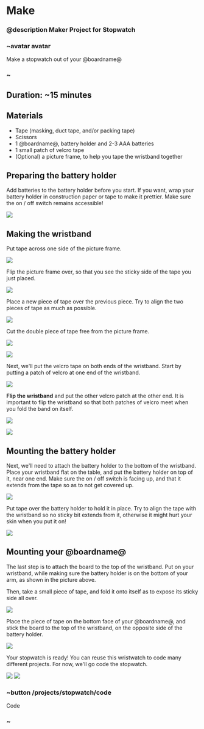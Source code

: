 # Make

### @description Maker Project for Stopwatch

### ~avatar avatar

Make a stopwatch out of your @boardname@

### ~

## Duration: ~15 minutes

## Materials
* Tape (masking, duct tape, and/or packing tape)
* Scissors
* 1 @boardname@, battery holder and 2-3 AAA batteries
* 1 small patch of velcro tape
* (Optional) a picture frame, to help you tape the wristband together

## Preparing the battery holder

Add batteries to the battery holder before you start. If you want, wrap your battery holder in construction paper or tape to make it prettier.
Make sure the on / off switch remains accessible!

![](/static/cp/projects/stopwatch/step1.jpg)

## Making the wristband

Put tape across one side of the picture frame.

![](/static/cp/projects/stopwatch/step2.jpg)

Flip the picture frame over, so that you see the sticky side of the tape you just placed.

![](/static/cp/projects/stopwatch/step3.jpg)

Place a new piece of tape over the previous piece. Try to align the two pieces of tape as much as possible.

![](/static/cp/projects/stopwatch/step4.jpg)

Cut the double piece of tape free from the picture frame.

![](/static/cp/projects/stopwatch/step5.jpg)

![](/static/cp/projects/stopwatch/step6.jpg)

Next, we'll put the velcro tape on both ends of the wristband. Start by putting a patch of velcro at one end of the wristband.

![](/static/cp/projects/stopwatch/step7.jpg)

**Flip the wristband** and put the other velcro patch at the other end.
It is important to flip the wristband so that both patches of velcro meet when you fold the band on itself.

![](/static/cp/projects/stopwatch/step8.jpg)

![](/static/cp/projects/stopwatch/step9.jpg)

## Mounting the battery holder

Next, we'll need to attach the battery holder to the bottom of the wristband.
Place your wristband flat on the table, and put the battery holder on top of it, near one end.
Make sure the on / off switch is facing up, and that it extends from the tape so as to not get covered up.

![](/static/cp/projects/stopwatch/step10.jpg)

Put tape over the battery holder to hold it in place. Try to align the tape with the wristband so no sticky bit extends from it,
otherwise it might hurt your skin when you put it on!

![](/static/cp/projects/stopwatch/step11.jpg)

## Mounting your @boardname@

The last step is to attach the board to the top of the wristband.
Put on your wristband, while making sure the battery holder is on the bottom of your arm, as shown in the picture above.


Then, take a small piece of tape, and fold it onto itself as to expose its sticky side all over.

![](/static/cp/projects/stopwatch/step12.jpg)

Place the piece of tape on the bottom face of your @boardname@, and stick the board to the top of the wristband, on the opposite side of the battery holder.

![](/static/cp/projects/stopwatch/step13.jpg)

Your stopwatch is ready! You can reuse this wristwatch to code many different projects. For now, we'll go code the stopwatch.

![](/static/cp/projects/stopwatch/step14.jpg)
![](/static/cp/projects/stopwatch/step15.jpg)

### ~button /projects/stopwatch/code

Code

### ~
